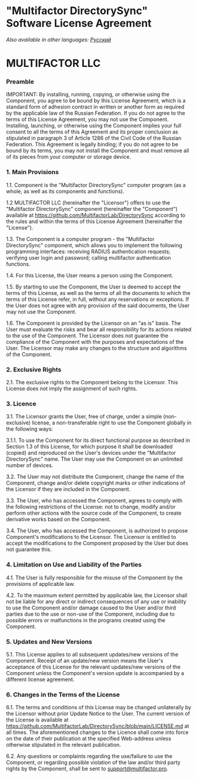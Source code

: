 # "Multifactor DirectorySync" Software License Agreement

_Also available in other languages: [Русский](LICENSE.ru.md)_

# MULTIFACTOR LLC

### Preamble

IMPORTANT: By installing, running, copying, or otherwise using the Component, you agree to be bound by this License Agreement, which is a standard form of adhesion contract in written or another form as required by the applicable law of the Russian Federation. If you do not agree to the terms of this License Agreement, you may not use the Component. Installing, launching, or otherwise using the Component implies your full consent to all the terms of this Agreement and its proper conclusion as stipulated in paragraph 3 of Article 1286 of the Civil Code of the Russian Federation. This Agreement is legally binding; if you do not agree to be bound by its terms, you may not install the Component and must remove all of its pieces from your computer or storage device.

### 1. Main Provisions

1.1. Component is the "Multifactor DirectorySync" computer program (as a whole, as well as its components and functions).

1.2 MULTIFACTOR LLC (hereinafter the "Licensor") offers to use the "Multifactor DirectorySync" component (hereinafter the "Component") available at https://github.com/MultifactorLab/DirectorySync according to the rules and within the terms of this License Agreement (hereinafter the "License").

1.3. The Component is a computer program - the "Multifactor DirectorySync" component, which allows you to implement the following programming interfaces: receiving RADIUS authentication requests; verifying user login and password; calling multifactor authentication functions.

1.4. For this License, the User means a person using the Component.

1.5. By starting to use the Component, the User is deemed to accept the terms of this License, as well as the terms of all the documents to which the terms of this License refer, in full, without any reservations or exceptions. If the User does not agree with any provision of the said documents, the User may not use the Component.

1.6. The Component is provided by the Licensor on an "as is" basis. The User must evaluate the risks and bear all responsibility for its actions related to the use of the Component. The Licensor does not guarantee the compliance of the Component with the purposes and expectations of the User. The Licensor may make any changes to the structure and algorithms of the Component.

### 2. Exclusive Rights

2.1. The exclusive rights to the Component belong to the Licensor. This License does not imply the assignment of such rights.

### 3. Licence

3.1. The Licensor grants the User, free of charge, under a simple (non-exclusive) license, a non-transferable right to use the Component globally in the following ways:

3.1.1. To use the Component for its direct functional purpose as described in Section 1.3 of this License, for which purpose it shall be downloaded (copied) and reproduced on the User's devices under the "Multifactor DirectorySync" name. The User may use the Component on an unlimited number of devices.

3.2. The User may not distribute the Component, change the name of the Component, change and/or delete copyright marks or other indications of the Licensor if they are included in the Component.

3.3. The User, who has accessed the Component, agrees to comply with the following restrictions of the License: not to change, modify and/or perform other actions with the source code of the Component, to create derivative works based on the Component.

3.4. The User, who has accessed the Component, is authorized to propose Component's modifications to the Licensor. The Licensor is entitled to accept the modifications to the Component proposed by the User but does not guarantee this.

### 4. Limitation on Use and Liability of the Parties

4.1. The User is fully responsible for the misuse of the Component by the provisions of applicable law.

4.2. To the maximum extent permitted by applicable law, the Licensor shall not be liable for any direct or indirect consequences of any use or inability to use the Component and/or damage caused to the User and/or third parties due to the use or non-use of the Component, including due to possible errors or malfunctions in the programs created using the Component.

### 5. Updates and New Versions

5.1. This License applies to all subsequent updates/new versions of the Component. Receipt of an update/new version means the User's acceptance of this License for the relevant updates/new versions of the Component unless the Component's version update is accompanied by a different license agreement.

### 6. Changes in the Terms of the License

6.1. The terms and conditions of this License may be changed unilaterally by the Licensor without prior Update Notice to the User. The current version of the License is available at https://github.com/MultifactorLab/DirectorySync/blob/main/LICENSE.md at all times.
The aforementioned changes to the Licence shall come into force on the date of their publication at the specified Web-address unless otherwise stipulated in the relevant publication.

6.2. Any questions or complaints regarding the use/failure to use the Component, or regarding possible violation of the law and/or third party rights by the Component, shall be sent to support@multifactor.pro.